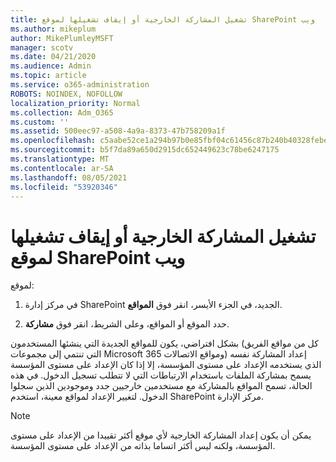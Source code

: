```yaml
---
title: تشغيل المشاركة الخارجية أو إيقاف تشغيلها لموقع SharePoint ويب
ms.author: mikeplum
author: MikePlumleyMSFT
manager: scotv
ms.date: 04/21/2020
ms.audience: Admin
ms.topic: article
ms.service: o365-administration
ROBOTS: NOINDEX, NOFOLLOW
localization_priority: Normal
ms.collection: Adm_O365
ms.custom: ''
ms.assetid: 500eec97-a508-4a9a-8373-47b758209a1f
ms.openlocfilehash: c5aabe52ce1a294b97b0e85fbf04c61456c87b240b40328febe1634aad1a17c6
ms.sourcegitcommit: b5f7da89a650d2915dc652449623c78be6247175
ms.translationtype: MT
ms.contentlocale: ar-SA
ms.lasthandoff: 08/05/2021
ms.locfileid: "53920346"
---
```

# <a name="turn-external-sharing-on-or-off-for-a-sharepoint-site"></a>تشغيل المشاركة الخارجية أو إيقاف تشغيلها لموقع SharePoint ويب

لموقع:
  
1. في مركز إدارة SharePoint الجديد، في الجزء الأيسر، انقر فوق **المواقع**.
    
2. حدد الموقع أو المواقع، وعلى الشريط، انقر فوق **مشاركة**.
    
بشكل افتراضي، يكون للمواقع الجديدة التي ينشئها المستخدمون (كل من مواقع الفريق التي تنتمي إلى مجموعات Microsoft 365 ومواقع الاتصالات) إعداد المشاركة نفسه الذي يستخدمه الإعداد على مستوى المؤسسة، إلا إذا كان الإعداد على مستوى المؤسسة يسمح بمشاركة الملفات باستخدام الارتباطات التي لا تتطلب تسجيل الدخول. في هذه الحالة، تسمح المواقع بالمشاركة مع مستخدمين خارجيين جدد وموجودين الذين سجلوا الدخول. لتغيير الإعداد لمواقع معينة، استخدم SharePoint مركز الإدارة.
  
> [!NOTE]
> يمكن أن يكون إعداد المشاركة الخارجية لأي موقع أكثر تقييدا من الإعداد على مستوى المؤسسة، ولكنه ليس أكثر اتساما بذاته من الإعداد على مستوى المؤسسة. 
  

